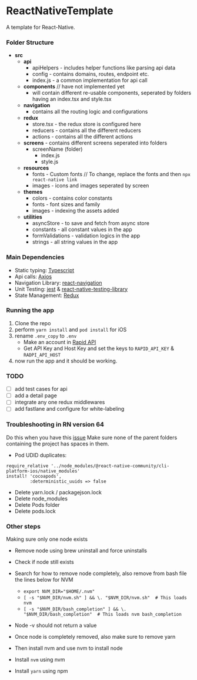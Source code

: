 # ReactNativeTemplate
A template for React-Native.
### Folder Structure

- **src**
    - **api**
        - apiHelpers - includes helper functions like parsing api data
        - config - contains domains, routes, endpoint etc.
        - index.js - a common implementation for api call
    - **components** // have not implemented yet
        - will contain different re-usable components, seperated by folders having an index.tsx and style.tsx
    - **navigation**
        - contains all the routing logic and configurations
    - **redux**
        - store.tsx - the redux store is configured here
        - reducers - contains all the different reducers
        - actions - contains all the different actions
    - **screens** - contains different screens seperated into folders
        - screenName (folder)
            - index.js
            - style.js
    - **resources**
        - fonts - Custom fonts // To change, replace the fonts and then `npx react-native link`
        - images - icons and images seperated by screen
    - **themes**
        - colors - contains color constants
        - fonts - font sizes and family
        - images - indexing the assets added
    - **utilities**
        - asyncStore - to save and fetch from async store
        - constants - all constant values in the app
        - formValidations - validation logics in the app
        - strings - all string values in the app
### Main Dependencies

- Static typing: [Typescript](https://reactnative.dev/docs/typescript)
- Api calls: [Axios](https://github.com/axios/axios)
- Navigation Library: [react-navigation](https://reactnavigation.org)
- Unit Testing: [jest](https://jestjs.io/docs/tutorial-react-native) & [react-native-testing-library](https://github.com/callstack/react-native-testing-library)
- State Management: [Redux](https://redux.js.org)

### Running the app

1. Clone the repo
2. perform `yarn install` and `pod install` for iOS
3. rename `.env_copy` to `.env`
    - Make an account in [Rapid API](https://rapidapi.com/apidojo/api/tasty/)
    - Get API Key and Host Key and set the keys to `RAPID_API_KEY` & `RADPI_API_HOST`
4. now run the app and it should be working.

### TODO

- [ ] add test cases for api
- [ ] add a detail page
- [ ] integrate any one redux middlewares
- [ ] add fastlane and configure for white-labeling

### Troubleshooting in RN version 64

Do this when you have this [issue](https://github.com/react-native-community/upgrade-support/issues/138)
Make sure none of the parent folders containing the project has spaces in them.

- Pod UDID duplicates:
```
require_relative '../node_modules/@react-native-community/cli-platform-ios/native_modules'
install! 'cocoapods',
         :deterministic_uuids => false
```
- Delete yarn.lock / packagejson.lock
- Delete node_modules
- Delete Pods folder
- Delete pods.lock
### Other steps

Making sure only one node exists

- Remove node using brew uninstall and force uninstalls
- Check if node still exists
- Search for how to remove node completely, also remove from bash file the lines below for NVM
    - `export NVM_DIR="$HOME/.nvm"`
    - `[ -s "$NVM_DIR/nvm.sh" ] && \. "$NVM_DIR/nvm.sh"  # This loads nvm`
    - `[ -s "$NVM_DIR/bash_completion" ] && \. "$NVM_DIR/bash_completion"  # This loads nvm bash_completion`

- Node -v should not return a value
- Once node is completely removed, also make sure to remove yarn
- Then install nvm and use nvm to install node
- Install `nvm` using nvm
- Install `yarn` using npm
